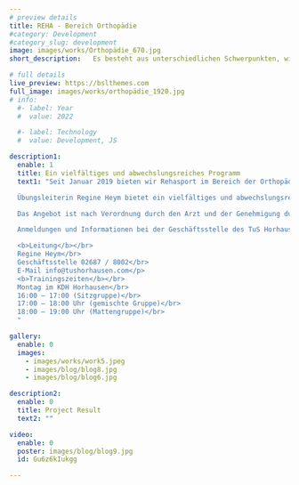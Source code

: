```yaml
---
# preview details
title: REHA - Bereich Orthopädie
#category: Development
#category_slug: development
image: images/works/Orthopädie_670.jpg
short_description:   Es besteht aus unterschiedlichen Schwerpunkten, wie Mobilisations-, Kraft- und Dehnübungen, um die Körperwahrnehmung zu schulen.

# full details
live_preview: https://bslthemes.com
full_image: images/works/orthopädie_1920.jpg
# info:
  #- label: Year
  #  value: 2022

  #- label: Technology
  #  value: Development, JS

description1:
  enable: 1
  title: Ein vielfältiges und abwechslungsreiches Programm
  text1: "Seit Januar 2019 bieten wir Rehasport im Bereich der Orthopädie an. Es bestehen derzeit 3 Gruppen, zwei Gruppen davon absolvieren ein anspruchsvolleres Programm, bei dem auch Bodenübungen auf der Matte gemacht werden, eine Gruppe absolviert ihre Übungen auch teilweise im Sitzen (Stuhl).</p>

  Übungsleiterin Regine Heym bietet ein vielfältiges und abwechslungsreiches Programm an. Es besteht aus unterschiedlichen Elementen und Schwerpunkten, wie z. B. Mobilisations-, Kraft- und Dehnübungen, um die Körperwahrnehmung zu schulen und damit Schon- und Fehlhaltungen bewusst zu machen. Ergänzt wird das Programm durch Übungen für die geistige Fitness, in denen Denken und Bewegung kombiniert werden, Entspannungseinheiten und kleinen Spielen in der Gruppe. Teilnehmer können in einer vertrauensvollen Gruppenatmosphäre entsprechend ihrer jeweiligen körperlichen Möglichkeit trainieren.</p>

  Das Angebot ist nach Verordnung durch den Arzt und der Genehmigung durch die jeweilige Krankenkasse für die Teilnehmer kostenlos und umfasst 50 Stunden, die innerhalb von 18 Monaten wahrgenommen werden können.</p>  

  Anmeldungen und Informationen bei der Geschäftsstelle des TuS Horhausen 04 e.V., Kirchstraße 1, 56593 Horhausen, Doris Lehnard Tel 02687 / 8002, E-Mail info@tushorhausen.com</p>

  <b>Leitung</b></br>
  Regine Heym</br>
  Geschäftsstelle 02687 / 8002</br>
  E-Mail info@tushorhausen.com</p>
  <b>Trainingszeiten</b></br>
  Montag im KDH Horhausen</br>
  16:00 – 17:00 (Sitzgruppe)</br>
  17:00 – 18:00 Uhr (gemischte Gruppe)</br>
  18:00 – 19:00 Uhr (Mattengruppe)</br>
  "

gallery:
  enable: 0
  images:
    - images/works/work5.jpeg
    - images/blog/blog8.jpg
    - images/blog/blog6.jpg

description2:
  enable: 0
  title: Project Result
  text2: ""

video:
  enable: 0
  poster: images/blog/blog9.jpg
  id: Gu6z6kIukgg

---
```

